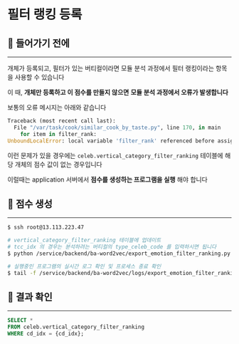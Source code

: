 # 필터 랭킹 등록

## 📝 들어가기 전에
---

개체가 등록되고, 필터가 있는 버티컬이라면
모듈 분석 과정에서 필터 랭킹이라는 항목을 사용할 수 있습니다

이 때, **개체만 등록하고 이 점수를 만들지 않으면**
**모듈 분석 과정에서 오류가 발생합니다**

보통의 오류 메시지는 아래와 같습니다

```python
Traceback (most recent call last):
  File "/var/task/cook/similar_cook_by_taste.py", line 170, in main
    for item in filter_rank:
UnboundLocalError: local variable 'filter_rank' referenced before assignment
```

이런 문제가 있을 경우에는 `celeb.vertical_category_filter_ranking` 테이블에
해당 개체의 점수 값이 없는 경우입니다

이럴때는 application 서버에서 **점수를 생성하는 프로그램을 실행** 해야 합니다

## 💯 점수 생성
---

```bash
$ ssh root@13.113.223.47

# vertical_category_filter_ranking 테이블에 업데이트
# tcc_idx 의 경우는 분석하려는 버티컬의 type_celeb_code 를 입력하시면 됩니다
$ python /service/backend/ba-word2vec/export_emotion_filter_ranking.py -r start -v {tcc_idx}

# 실행중인 프로그램의 실시간 로그 확인 및 프로세스 종료 확인
$ tail -f /service/backend/ba-word2vec/logs/export_emotion_filter_ranking.log
```

## 🙈 결과 확인
---

```sql
SELECT *
FROM celeb.vertical_category_filter_ranking
WHERE cd_idx = {cd_idx};
```